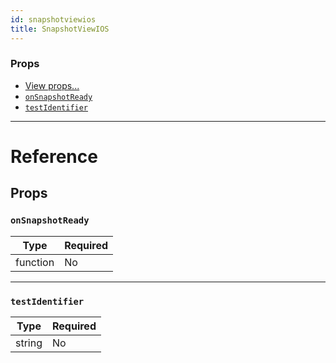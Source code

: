 ```yaml
---
id: snapshotviewios
title: SnapshotViewIOS
---
```


### Props

- [View props...](docs/view-props.html)
- [`onSnapshotReady`](docs/snapshotviewios.html#onsnapshotready)
- [`testIdentifier`](docs/snapshotviewios.html#testidentifier)






---

# Reference

## Props

### `onSnapshotReady`



| Type | Required |
| - | - |
| function | No |




---

### `testIdentifier`



| Type | Required |
| - | - |
| string | No |






